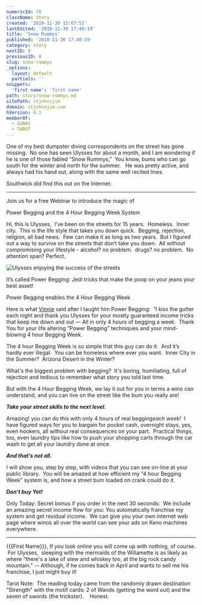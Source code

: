 ```yaml
---
numericId: 78
className: Story
created: '2010-11-30 15:07:52'
lastEdited: '2010-11-30 17:40:19'
title: 'Snow Rummys'
published: '2010-11-30 17:40:19'
category: story
nextID: 0
previousID: 0
slug: snow-rummys
_options:
  layout: default
  partials: ''
snippets:
  'first name': 'first name'
path: story/snow-rummys.md
sitePath: stjohnsjim
domain: stjohnsjim.com
hVersion: 0.1
memberOf:
  - GUNAS
  - TAROT
---
```


One of my best dumpster diving correspondents on the street has gone missing.&nbsp; No one has seen Ulysses for about a month, and I am wondering if he is one of those fabled &ldquo;Snow Rummys,&rdquo;&nbsp; You know, bums who can go south for the winter and north for the summer. &nbsp; He was pretty active, and always had his hand out, along with the same well recited lines.

Southwick did find this out on the Internet:

---

Join us for a free Webinar to introduce the magic of

Power Begging and the 4 Hour Begging Week System

Hi, this is Ulysses,&nbsp; I&rsquo;ve been on the streets for 15 years.&nbsp; Homeless.&nbsp; Inner city.&nbsp; This is the life style that takes you down quick.&nbsp; Begging, rejection, religion, all bad news.&nbsp; Few can make it as long as two years.&nbsp; But I figured out a way to survive on the streets that don&rsquo;t take you down. &nbsp;All without compromising your lifestyle - alcohol? no problem.&nbsp; drugs? no problem. &nbsp;No attention span? Perfect.

![Ulysses enjoying the success of the streets][0]

It&rsquo;s called Power Begging: Jedi tricks that make the poop on your jeans your best asset!

Power Begging enables the 4 Hour Begging Week

Here is what [Vinnie][0] said after I taught him Power Begging:&nbsp; &ldquo;I kiss the gutter each night and thank you Ulysses for your mostly guaranteed income tricks that keep me down and out &mdash; All in only 4 hours of begging a week.&nbsp; Thank You for your life altering &ldquo;Power Begging&rdquo; techniques and your mind-blowing 4 hour Begging Week.

The 4 hour Begging Week is so simple that this guy can do it.&nbsp; And it&rsquo;s hardly ever illegal.&nbsp; You can be homeless where ever you want.&nbsp; Inner City in the Summer?&nbsp; Arizona Desert in the Winter?

What's the biggest problem with begging? &nbsp;It's boring, humiliating, full of rejection and tedious to remember what story you told last time.

But with the 4 Hour Begging Week, we lay it out for you in terms a wino can understand, and you can live on the street like the bum you really are!

_**Take your street skills to the next level.**_

Amazing! you can do this with only 4 hours of real begging*each week!* &nbsp;I have figured ways for you to bargain for pocket cash, overnight stays, yes, even hookers, all without real consequences on your part.&nbsp; Practical things, too, even laundry tips like how to push your shopping carts through the car wash to get all your laundry done at once.

_**And that&rsquo;s not all.**_

I will show you, step by step, with videos that you can see on-line at your public library.&nbsp; You will be amazed at how efficient my &ldquo;4 hour Begging Week&rdquo; system is, and how a street bum loaded on crank could do it.

**_Don&rsquo;t buy Yet!_**

Only Today: Secret bonus if you order in the next 30 seconds:&nbsp; We include an amazing secret income flow for you: You automatically franchise my system and get residual income.&nbsp; We can give you your own internet web page where winos all over the world can see your ads on Keno machines everywhere.

---

{{{First Name}}}, If _you_&nbsp;look online you will come up with nothing, of course. &nbsp;For Ulysses, &nbsp;sleeping with the mermaids of the Willamette is as likely as where &quot;there's a lake of stew and whiskey too, at the big rock candy mountain.&quot; -- Although, if he comes back in April and wants to sell me his franchise, I just might buy it!

Tarot Note: &nbsp;The reading today came from the randomly drawn destination &quot;Strength&quot; with the motif cards:&nbsp;2 of Wands (getting the word out) and the seven of swords (the trickster). &nbsp; &nbsp;Honest.

[0]: http://StJohnsJim.com/successlikeme.jpg
